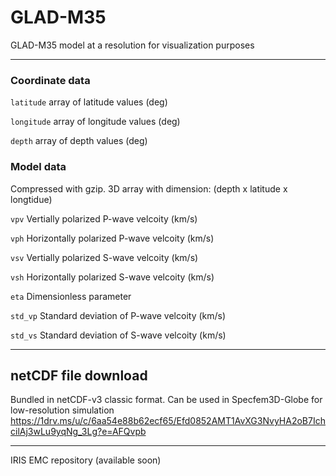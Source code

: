 # GLAD-M35
GLAD-M35 model at a resolution for visualization purposes

---
### Coordinate data
```latitude``` array of latitude values (deg)

```longitude``` array of longitude values (deg)

```depth``` array of depth values (deg)

### Model data
Compressed with gzip. 3D array with dimension: (depth x latitude x longtidue)

```vpv``` Vertially polarized P-wave velcoity (km/s)

```vph``` Horizontally polarized P-wave velcoity (km/s)

```vsv``` Vertially polarized S-wave velcoity (km/s)

```vsh``` Horizontally polarized S-wave velcoity (km/s)

```eta``` Dimensionless parameter

```std_vp```  Standard deviation of P-wave velcoity (km/s)

```std_vs``` Standard deviation of S-wave velcoity (km/s)

---
## netCDF file download
Bundled in netCDF-v3 classic format. Can be used in Specfem3D-Globe for low-resolution simulation
https://1drv.ms/u/c/6aa54e88b62ecf65/Efd0852AMT1AvXG3NvyHA2oB7IchcilAj3wLu9yqNg_3Lg?e=AFQvpb

---
IRIS EMC repository (available soon)
